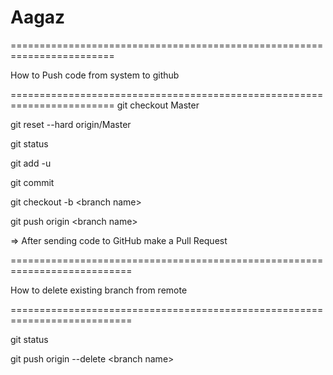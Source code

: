 Aagaz
=====

========================================================================

How to Push code from system to github

========================================================================
git checkout Master

git reset --hard origin/Master

git status

git add -u

git commit

git checkout -b &lt;branch name&gt;

git push origin &lt;branch name&gt;

=> After sending code to GitHub make a Pull Request

===========================================================================

How to delete existing branch from remote

===========================================================================

git status

git push origin --delete &lt;branch name&gt;
